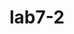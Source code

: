 # lab7-2
<html>
<head>
<meta charset="UTF-8" />
<script>
var code;
code=window.prompt('code oo oruulna uu');    
var code
=document.getElementById("password");

var strengthbar= document.getElementById("meter");

code.addEventListener("keyup", function(){checkpassword(code.value)
    })
 var display =document.getElementsByClassName("textbox")[0];
    function checkpassword(password)
    {
    var strength=0;
    if (password.match(/[a-z]+/)){
        strength+=1;
    }
    if (password.match(/[A-Z]+/)){
        strength+=1;
    }
    if (password.match(/[0-9]+/)){
        strength+=1;
    }
    if (password.match(/[$@#&!]+/)){
        strength+=1;
        }
    if (password.length<6){
    display.innerHTML="minimum number of characters is 6":
    }
    if (password.length>12){
            display.innerHTML="maximum number of characters is 12";
}
    switch(strength){
    case 0:
        strengthbar.value=0;
        break;
    case 1:
        strengthbar.value=25;
        break;
    case 2:
        strengthbar.value=50;
        break;
    case 3:
        strengthbar.value=75;
        break;
    case 4:
        strengthbar.value=100;
        break; }
}
</script>
</head>
<body>
</body>
</html>
